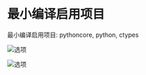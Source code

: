 # 最小编译启用项目 #

最小编译启用项目: pythoncore, python, ctypes


![选项](https://raw.githubusercontent.com/imsilence/python-src-analysis/master/Docs/images/02-01.png "")

![选项](https://raw.githubusercontent.com/imsilence/python-src-analysis/master/Docs/images/02-02.png "")